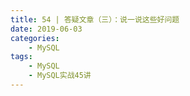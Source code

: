 ```yaml
---
title: 54 | 答疑文章（三）：说一说这些好问题
date: 2019-06-03
categories:
    - MySQL
tags:
    - MySQL
    - MySQL实战45讲
---
```

